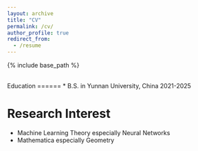 ```yaml
---
layout: archive
title: "CV"
permalink: /cv/
author_profile: true
redirect_from:
  - /resume
---
```


{% include base_path %}

<br>
Education
======
* B.S. in Yunnan University, China 2021-2025

Research Interest
======
* Machine Learning Theory especially Neural Networks
* Mathematica especially Geometry
